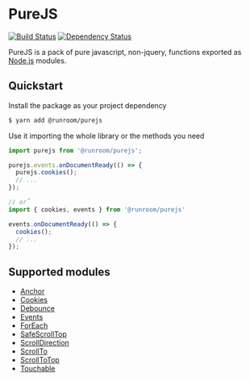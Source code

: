 # PureJS

[![Build Status](https://travis-ci.org/Runroom/purejs.svg?branch=master)](https://travis-ci.org/Runroom/purejs.svg)
[![Dependency Status](https://dependencyci.com/github/Runroom/purejs/badge)](https://dependencyci.com/github/Runroom/purejs)

PureJS is a pack of pure javascript, non-jquery, functions exported as [Node.js](https://nodejs.org/) modules.

## Quickstart

Install the package as your project dependency

```bash
$ yarn add @runroom/purejs
```

Use it importing the whole library or the methods you need

```javascript
import purejs from '@runroom/purejs';

purejs.events.onDocumentReady(() => {
  purejs.cookies();
  // ...
});

// or˚
import { cookies, events } from '@runroom/purejs'

events.onDocumentReady(() => {
  cookies();
  // ...
});
```

## Supported modules

* [Anchor](./doc/anchor.md)
* [Cookies](./doc/cookies.md)
* [Debounce](./doc/debounce.md)
* [Events](./doc/events.md)
* [ForEach](./forEach.md)
* [SafeScrollTop](./doc/safeScrollTop.md)
* [ScrollDirection](./doc/scrollDirection.md)
* [ScrollTo](./doc/scrollTo.md)
* [ScrollToTop](./doc/scrollToTop.md)
* [Touchable](./doc/touchable.md)
